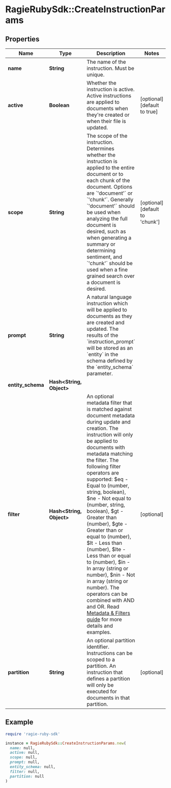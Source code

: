 # RagieRubySdk::CreateInstructionParams

## Properties

| Name | Type | Description | Notes |
| ---- | ---- | ----------- | ----- |
| **name** | **String** | The name of the instruction. Must be unique. |  |
| **active** | **Boolean** | Whether the instruction is active. Active instructions are applied to documents when they&#39;re created or when their file is updated. | [optional][default to true] |
| **scope** | **String** | The scope of the instruction. Determines whether the instruction is applied to the entire document or to each chunk of the document. Options are &#x60;&#39;document&#39;&#x60; or &#x60;&#39;chunk&#39;&#x60;. Generally &#x60;&#39;document&#39;&#x60; should be used when analyzing the full document is desired, such as when generating a summary or determining sentiment, and &#x60;&#39;chunk&#39;&#x60; should be used when a fine grained search over a document is desired. | [optional][default to &#39;chunk&#39;] |
| **prompt** | **String** | A natural language instruction which will be applied to documents as they are created and updated. The results of the &#x60;instruction_prompt&#x60; will be stored as an &#x60;entity&#x60; in the schema defined by the &#x60;entity_schema&#x60; parameter. |  |
| **entity_schema** | **Hash&lt;String, Object&gt;** |  |  |
| **filter** | **Hash&lt;String, Object&gt;** | An optional metadata filter that is matched against document metadata during update and creation. The instruction will only be applied to documents with metadata matching the filter.  The following filter operators are supported: $eq - Equal to (number, string, boolean), $ne - Not equal to (number, string, boolean), $gt - Greater than (number), $gte - Greater than or equal to (number), $lt - Less than (number), $lte - Less than or equal to (number), $in - In array (string or number), $nin - Not in array (string or number). The operators can be combined with AND and OR. Read [Metadata &amp; Filters guide](https://docs.ragie.ai/docs/metadata-filters) for more details and examples. | [optional] |
| **partition** | **String** | An optional partition identifier. Instructions can be scoped to a partition. An instruction that defines a partition will only be executed for documents in that partition. | [optional] |

## Example

```ruby
require 'ragie-ruby-sdk'

instance = RagieRubySdk::CreateInstructionParams.new(
  name: null,
  active: null,
  scope: null,
  prompt: null,
  entity_schema: null,
  filter: null,
  partition: null
)
```

